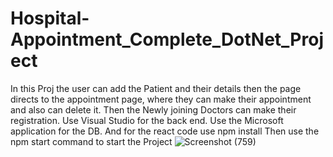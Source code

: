 # Hospital-Appointment_Complete_DotNet_Project
In this Proj the user can add the Patient and their details then the page directs to the appointment page, where they can make their appointment and also can delete it.
Then the Newly joining Doctors can make their registration.
Use Visual Studio for the back end.
Use the Microsoft application for the DB.
And for the react code use npm install 
Then use the npm start command to start the Project 
![Screenshot (759)](https://github.com/Akshay-0116/Hospital-Appointment_Complete_DotNet_Project/assets/94633013/9ad432e8-d413-42d3-a017-96f88c2533dd)
